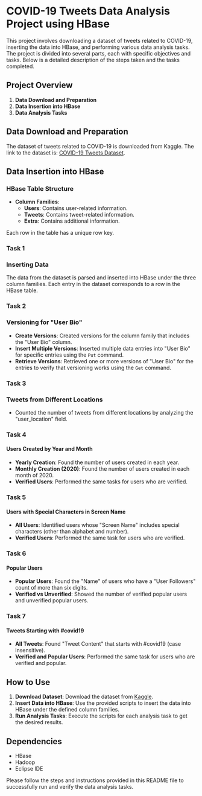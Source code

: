 # COVID-19 Tweets Data Analysis Project using HBase

This project involves downloading a dataset of tweets related to COVID-19, inserting the data into HBase, and performing various data analysis tasks. The project is divided into several parts, each with specific objectives and tasks. Below is a detailed description of the steps taken and the tasks completed.

## Project Overview

1. **Data Download and Preparation**
2. **Data Insertion into HBase**
3. **Data Analysis Tasks**

## Data Download and Preparation

The dataset of tweets related to COVID-19 is downloaded from Kaggle. The link to the dataset is: [COVID-19 Tweets Dataset](https://www.kaggle.com/datasets/gpreda/covid19-tweets).

## Data Insertion into HBase

### HBase Table Structure

- **Column Families**:
  - **Users**: Contains user-related information.
  - **Tweets**: Contains tweet-related information.
  - **Extra**: Contains additional information.

Each row in the table has a unique row key.
### Task 1 
### Inserting Data

The data from the dataset is parsed and inserted into HBase under the three column families. Each entry in the dataset corresponds to a row in the HBase table.

### Task 2
### Versioning for "User Bio"

- **Create Versions**: Created versions for the column family that includes the "User Bio" column.
- **Insert Multiple Versions**: Inserted multiple data entries into "User Bio" for specific entries using the `Put` command.
- **Retrieve Versions**: Retrieved one or more versions of "User Bio" for the entries to verify that versioning works using the `Get` command.

### Task 3
### Tweets from Different Locations

- Counted the number of tweets from different locations by analyzing the "user_location" field.

### Task 4

#### Users Created by Year and Month

- **Yearly Creation**: Found the number of users created in each year.
- **Monthly Creation (2020)**: Found the number of users created in each month of 2020.
- **Verified Users**: Performed the same tasks for users who are verified.

### Task 5 

#### Users with Special Characters in Screen Name

- **All Users**: Identified users whose "Screen Name" includes special characters (other than alphabet and number).
- **Verified Users**: Performed the same task for users who are verified.

### Task 6

#### Popular Users

- **Popular Users**: Found the "Name" of users who have a "User Followers" count of more than six digits.
- **Verified vs Unverified**: Showed the number of verified popular users and unverified popular users.

### Task 7 

#### Tweets Starting with #covid19

- **All Tweets**: Found "Tweet Content" that starts with #covid19 (case insensitive).
- **Verified and Popular Users**: Performed the same task for users who are verified and popular.

## How to Use

1. **Download Dataset**: Download the dataset from [Kaggle](https://www.kaggle.com/datasets/gpreda/covid19-tweets).
2. **Insert Data into HBase**: Use the provided scripts to insert the data into HBase under the defined column families.
3. **Run Analysis Tasks**: Execute the scripts for each analysis task to get the desired results.

## Dependencies

- HBase
- Hadoop
- Eclipse IDE

Please follow the steps and instructions provided in this README file to successfully run and verify the data analysis tasks. 
